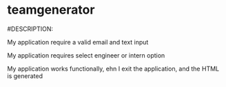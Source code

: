 # teamgenerator

#DESCRIPTION:

My application require a valid email and text input

My application requires select engineer or intern option

My application works functionally, ehn I exit the application, and the HTML is generated


